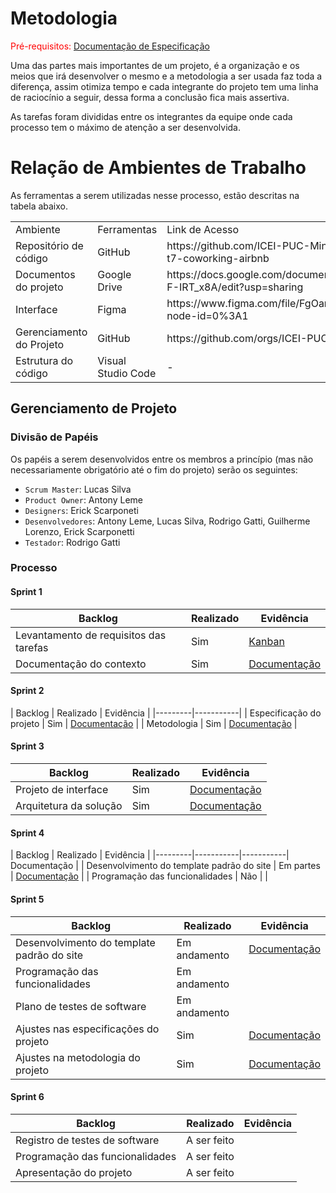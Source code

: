 
# Metodologia

<span style="color:red">Pré-requisitos: <a href="2-Especificação do Projeto.md"> Documentação de Especificação</a></span>

<p>Uma das partes mais importantes de um projeto, é a organização e os meios que irá desenvolver o mesmo e a metodologia a ser usada faz toda a diferença, assim otimiza tempo e cada integrante do projeto tem uma linha de raciocínio a seguir, dessa forma a conclusão fica mais assertiva.</p>
<p>As tarefas foram divididas entre os integrantes da equipe onde cada processo tem o máximo de atenção a ser desenvolvida.</p>

# Relação de Ambientes de Trabalho
<p>As ferramentas a serem utilizadas nesse processo, estão descritas na tabela abaixo.</p>
	<table>
    <tr>
        <td>Ambiente</td>
        <td>Ferramentas</td>
        <td>Link de Acesso</td>
    </tr>
    <tr>
        <td>Repositório de código </td>
        <td>GitHub</td>
        <td>https://github.com/ICEI-PUC-Minas-PMV-ADS/pmv-ads-2022-2-e1-proj-web-t7-coworking-airbnb</td>
    </tr>
    <tr>
        <td>Documentos do projeto</td>
        <td>Google Drive</td>
        <td>https://docs.google.com/document/d/1U8BXLZGzARApQJ1aLUsTqgw0CnmtfSrnE-F-IRT_x8A/edit?usp=sharing</td>
    </tr>
    <tr>
        <td>Interface</td>
        <td>Figma</td>
        <td>https://www.figma.com/file/FgOanD0O037f2KUI3qYRDF/Coworking-Airbnb?node-id=0%3A1</td>
    </tr>
    <tr>
        <td>Gerenciamento do Projeto</td>
        <td>GitHub</td>
        <td>https://github.com/orgs/ICEI-PUC-Minas-PMV-ADS/projects/180/views/1</td>
    </tr>
    <tr>
        <td>Estrutura do código</td>
        <td>Visual Studio Code</td>
        <td>-</td>
    </tr>
</table>
	
## Gerenciamento de Projeto

### Divisão de Papéis

Os papéis a serem desenvolvidos entre os membros a princípio (mas não necessariamente obrigatório até o fim do projeto) serão os seguintes:

- `Scrum Master`: Lucas Silva
- `Product Owner`: Antony Leme
- `Designers`: Erick Scarponeti
- `Desenvolvedores`: Antony Leme, Lucas Silva, Rodrigo Gatti, Guilherme Lorenzo, Erick Scarponetti
- `Testador`: Rodrigo Gatti

### Processo


#### Sprint 1
| Backlog | Realizado | Evidência |
|---------|-----------|-----------|
| Levantamento de requisitos das tarefas | Sim | [Kanban](https://github.com/orgs/ICEI-PUC-Minas-PMV-ADS/projects/180/views/1) |
| Documentação do contexto | Sim | [Documentação](https://github.com/ICEI-PUC-Minas-PMV-ADS/pmv-ads-2022-2-e1-proj-web-t7-coworking-airbnb/blob/main/docs/01-Documenta%C3%A7%C3%A3o%20de%20Contexto.md) |

#### Sprint 2
| Backlog | Realizado | Evidência |
|---------|-----------|
| Especificação do projeto | Sim | [Documentação](https://github.com/ICEI-PUC-Minas-PMV-ADS/pmv-ads-2022-2-e1-proj-web-t7-coworking-airbnb/blob/main/docs/02-Especifica%C3%A7%C3%A3o%20do%20Projeto.md) |
| Metodologia | Sim | [Documentação](https://github.com/ICEI-PUC-Minas-PMV-ADS/pmv-ads-2022-2-e1-proj-web-t7-coworking-airbnb/blob/main/docs/03-Metodologia.md) |

#### Sprint 3
| Backlog | Realizado | Evidência |
|---------|-----------|-----------|
| Projeto de interface | Sim | [Documentação](https://github.com/ICEI-PUC-Minas-PMV-ADS/pmv-ads-2022-2-e1-proj-web-t7-coworking-airbnb/blob/main/docs/04-Projeto%20de%20Interface.md) |
| Arquitetura da solução | Sim | [Documentação](https://github.com/ICEI-PUC-Minas-PMV-ADS/pmv-ads-2022-2-e1-proj-web-t7-coworking-airbnb/blob/main/docs/05-Arquitetura%20da%20Solu%C3%A7%C3%A3o.md) |

#### Sprint 4
| Backlog | Realizado | Evidência |
|---------|-----------|-----------| Documentação |
| Desenvolvimento do template padrão do site | Em partes | [Documentação](https://github.com/ICEI-PUC-Minas-PMV-ADS/pmv-ads-2022-2-e1-proj-web-t7-coworking-airbnb/blob/main/docs/06-Template%20padr%C3%A3o%20do%20Site.md) |
| Programação das funcionalidades | Não |  |

#### Sprint 5
| Backlog | Realizado | Evidência |
|---------|-----------|-----------|
| Desenvolvimento do template padrão do site | Em andamento | [Documentação](https://github.com/ICEI-PUC-Minas-PMV-ADS/pmv-ads-2022-2-e1-proj-web-t7-coworking-airbnb/blob/main/docs/06-Template%20padr%C3%A3o%20do%20Site.md) |
| Programação das funcionalidades | Em andamento |  |
| Plano de testes de software | Em andamento |  |
| Ajustes nas especificações do projeto | Sim | [Documentação](https://github.com/ICEI-PUC-Minas-PMV-ADS/pmv-ads-2022-2-e1-proj-web-t7-coworking-airbnb/blob/main/docs/02-Especifica%C3%A7%C3%A3o%20do%20Projeto.md) |
| Ajustes na metodologia do projeto | Sim | [Documentação](https://github.com/ICEI-PUC-Minas-PMV-ADS/pmv-ads-2022-2-e1-proj-web-t7-coworking-airbnb/blob/main/docs/03-Metodologia.md) |

#### Sprint 6
| Backlog | Realizado | Evidência |
|---------|-----------|-----------|
| Registro de testes de software | A ser feito |  |
| Programação das funcionalidades | A ser feito |  |
| Apresentação do projeto | A ser feito |  |
